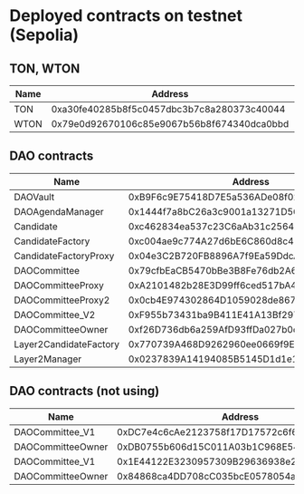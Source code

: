 # Deployed contracts on testnet (Sepolia)

## TON, WTON

| Name     | Address | link |
|----------|------|-------------------------------|
|  TON |  0xa30fe40285b8f5c0457dbc3b7c8a280373c40044     | [link](https://sepolia.etherscan.io/address/0xa30fe40285b8f5c0457dbc3b7c8a280373c40044)
|  WTON |  0x79e0d92670106c85e9067b56b8f674340dca0bbd     | [link](https://sepolia.etherscan.io/address/0x79e0d92670106c85e9067b56b8f674340dca0bbd)


## DAO contracts

| Name     | Address | link |
|----------|------|-------------------------------|
|  DAOVault |   0xB9F6c9E75418D7E5a536ADe08f0218196BB3eBa4    | [link](https://sepolia.etherscan.io/address/0xB9F6c9E75418D7E5a536ADe08f0218196BB3eBa4)
|  DAOAgendaManager        |  0x1444f7a8bC26a3c9001a13271D56d6fF36B44f08    | [link](https://sepolia.etherscan.io/address/0x1444f7a8bC26a3c9001a13271D56d6fF36B44f08)
|  Candidate        |  0xc462834ea537c23C6aAb31c2564dfE16e7CD37BD    | [link](https://sepolia.etherscan.io/address/0xc462834ea537c23C6aAb31c2564dfE16e7CD37BD)
|  CandidateFactory        | 0xc004ae9c774A27d6bE6C860d8c414AC697D4dc28     |[link](https://sepolia.etherscan.io/address/0xc004ae9c774A27d6bE6C860d8c414AC697D4dc28)
|  CandidateFactoryProxy        |  0x04e3C2B720FB8896A7f9Ea59DdcA85fD45189C7f    |[link](https://sepolia.etherscan.io/address/0x04e3C2B720FB8896A7f9Ea59DdcA85fD45189C7f)
|  DAOCommittee        | 0x79cfbEaCB5470bBe3B8Fe76db2A61Fc59e588C38     | [link](https://sepolia.etherscan.io/address/0x79cfbEaCB5470bBe3B8Fe76db2A61Fc59e588C38)
|  DAOCommitteeProxy        |  0xA2101482b28E3D99ff6ced517bA41EFf4971a386    |[link](https://sepolia.etherscan.io/address/0xA2101482b28E3D99ff6ced517bA41EFf4971a386)
|  DAOCommitteeProxy2        |  0x0cb4E974302864D1059028de86757Ca55D121Cb8    |[link](https://sepolia.etherscan.io/address/0x0cb4E974302864D1059028de86757Ca55D121Cb8)
|  DAOCommittee_V2        | 0xF955b73431ba9B411E41A13Bf29787BCD087FA6E     | [link](https://sepolia.etherscan.io/address/0xF955b73431ba9B411E41A13Bf29787BCD087FA6E)
|  DAOCommitteeOwner        | 0xf26D736db6a259AfD93ffDa027b0d7DD9748e3FB     | [link](https://sepolia.etherscan.io/address/0xf26D736db6a259AfD93ffDa027b0d7DD9748e3FB)
|  Layer2CandidateFactory        | 0x770739A468D9262960ee0669f9Eaf0db6E21F81A     | [link](https://sepolia.etherscan.io/address/0x770739A468D9262960ee0669f9Eaf0db6E21F81A)
|  Layer2Manager        | 0x0237839A14194085B5145D1d1e1E77dc92aCAF06     | [link](https://sepolia.etherscan.io/address/0x0237839A14194085B5145D1d1e1E77dc92aCAF06)


## DAO contracts (not using)

| Name     | Address | link |
|----------|------|-------------------------------|
|  DAOCommittee_V1        |  0xDC7e4c6cAe2123758f17D17572c6f6e820D2b431    | [link](https://sepolia.etherscan.io/address/0xDC7e4c6cAe2123758f17D17572c6f6e820D2b431)
|  DAOCommitteeOwner        |  0xDB0755b606d15C011A03b1C968E54F96bBdDd1D7    | [link](https://sepolia.etherscan.io/address/0xDB0755b606d15C011A03b1C968E54F96bBdDd1D7)
|  DAOCommittee_V1        | 0x1E44122E3230957309B29636938e223705C0Da35     | [link](https://sepolia.etherscan.io/address/0x1E44122E3230957309B29636938e223705C0Da35)
|  DAOCommitteeOwner        | 0x84868ca4DD708cC035bcE0578054aa62c663e309     | [link](https://sepolia.etherscan.io/address/0x84868ca4DD708cC035bcE0578054aa62c663e309)

